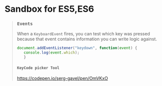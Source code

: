 # Sandbox for ES5,ES6 

>### `Events`
>When a `KeyboardEvent` fires, you can test which key was pressed because that event contains information you can write logic against.
> 
>```js 
> document.addEventListener("keydown", function(event) {
>    console.log(event.which);
>    }
>```
>#### `KeyCode picker Tool` 
><https://codepen.io/serg-gavel/pen/OmVKxO>
